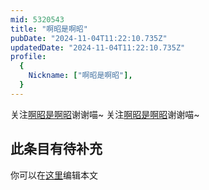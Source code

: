 ```yaml
---
mid: 5320543
title: "啊昭是啊昭"
pubDate: "2024-11-04T11:22:10.735Z"
updatedDate: "2024-11-04T11:22:10.735Z"
profile:
  {
    Nickname: ["啊昭是啊昭"],
  }
---
```


关注[啊昭是啊昭](https://space.bilibili.com/5320543)谢谢喵~ 关注[啊昭是啊昭](https://space.bilibili.com/5320543)谢谢喵~

## 此条目有待补充
你可以在[这里](https://github.com/Yuhanawa/VTuber.ICU-Content/edit/master/v/啊昭是啊昭/index.md)编辑本文
